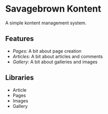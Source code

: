Savagebrown Kontent
===================

A simple kontent management system.

Features
-------

* *Pages:* A bit about page creation
* *Articles:* A bit about articles and comments
* *Gallery:* A bit about galleries and images

Libraries
------------

* Article
* Pages
* Images
* Gallery